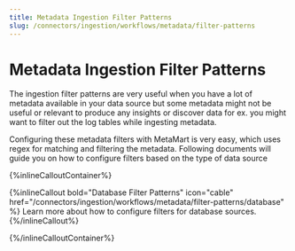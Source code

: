 ```yaml
---
title: Metadata Ingestion Filter Patterns
slug: /connectors/ingestion/workflows/metadata/filter-patterns
---
```


# Metadata Ingestion Filter Patterns

The ingestion filter patterns are very useful when you have a lot of metadata available in your data source but 
some metadata might not be useful or relevant to produce any insights or discover data for ex. you might want to
filter out the log tables while ingesting metadata.

Configuring these metadata filters with MetaMart is very easy, which uses regex for matching and filtering the metadata. 
Following documents will guide you on how to configure filters based on the type of data source

{%inlineCalloutContainer%}

{%inlineCallout
    bold="Database Filter Patterns"
    icon="cable"
    href="/connectors/ingestion/workflows/metadata/filter-patterns/database" %}
Learn more about how to configure filters for database sources.
{%/inlineCallout%}

{%/inlineCalloutContainer%}


